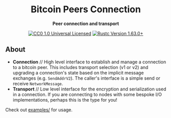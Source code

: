 <div align="center">
  <h1>Bitcoin Peers Connection</h1>
  <p>
    <strong>Peer connection and transport</strong>
  </p>

  <p>
    <a href="https://github.com/nyonson/bitcoin-peers/blob/master/LICENSE"><img alt="CC0 1.0 Universal Licensed" src="https://img.shields.io/badge/license-CC0--1.0-blue.svg"/></a>
    <a href="https://blog.rust-lang.org/2022/08/11/Rust-1.63.0/"><img alt="Rustc Version 1.63.0+" src="https://img.shields.io/badge/rustc-1.63.0%2B-lightgrey.svg"/></a>
  </p>
</div>

## About

* **Connection** // High level interface to establish and manage a connection to a bitcoin peer. This includes transport selection (v1 or v2) and upgrading a connection's state based on the implicit message exchanges (e.g. `SendAddrV2`). The caller's interface is a simple send or receive `NetworkMessage`.
* **Transport** // Low level interface for the encryption and serialization used in a connection. If you are connecting to nodes with some bespoke I/O implementations, perhaps this is the type for you!

Check out [examples/](examples) for usage.
